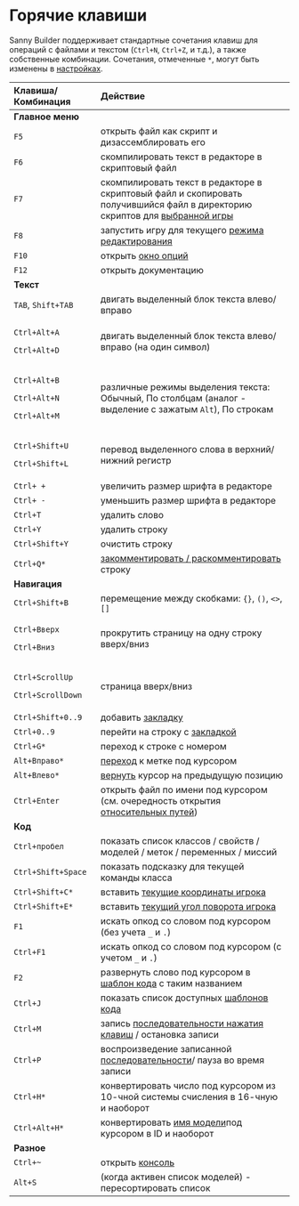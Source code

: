 # Горячие клавиши

Sanny Builder поддерживает стандартные сочетания клавиш для операций с файлами и текстом \(`Ctrl+N`, `Ctrl+Z`, и т.д.\), а также собственные комбинации. Сочетания, отмеченные `*`, могут быть изменены в [настройках](options/hotkeys.md).

<table>
  <thead>
    <tr>
      <th style="text-align:left">&#x41A;&#x43B;&#x430;&#x432;&#x438;&#x448;&#x430;/&#x41A;&#x43E;&#x43C;&#x431;&#x438;&#x43D;&#x430;&#x446;&#x438;&#x44F;</th>
      <th
      style="text-align:left">&#x414;&#x435;&#x439;&#x441;&#x442;&#x432;&#x438;&#x435;</th>
    </tr>
  </thead>
  <tbody>
    <tr>
      <td style="text-align:left"><b>&#x413;&#x43B;&#x430;&#x432;&#x43D;&#x43E;&#x435; &#x43C;&#x435;&#x43D;&#x44E;</b>
      </td>
      <td style="text-align:left"></td>
    </tr>
    <tr>
      <td style="text-align:left"><code>F5</code>
      </td>
      <td style="text-align:left">&#x43E;&#x442;&#x43A;&#x440;&#x44B;&#x442;&#x44C; &#x444;&#x430;&#x439;&#x43B;
        &#x43A;&#x430;&#x43A; &#x441;&#x43A;&#x440;&#x438;&#x43F;&#x442; &#x438;
        &#x434;&#x438;&#x437;&#x430;&#x441;&#x441;&#x435;&#x43C;&#x431;&#x43B;&#x438;&#x440;&#x43E;&#x432;&#x430;&#x442;&#x44C;
        &#x435;&#x433;&#x43E;</td>
    </tr>
    <tr>
      <td style="text-align:left"><code>F6</code>
      </td>
      <td style="text-align:left">&#x441;&#x43A;&#x43E;&#x43C;&#x43F;&#x438;&#x43B;&#x438;&#x440;&#x43E;&#x432;&#x430;&#x442;&#x44C;
        &#x442;&#x435;&#x43A;&#x441;&#x442; &#x432; &#x440;&#x435;&#x434;&#x430;&#x43A;&#x442;&#x43E;&#x440;&#x435;
        &#x432; &#x441;&#x43A;&#x440;&#x438;&#x43F;&#x442;&#x43E;&#x432;&#x44B;&#x439;
        &#x444;&#x430;&#x439;&#x43B;</td>
    </tr>
    <tr>
      <td style="text-align:left"><code>F7</code>
      </td>
      <td style="text-align:left">&#x441;&#x43A;&#x43E;&#x43C;&#x43F;&#x438;&#x43B;&#x438;&#x440;&#x43E;&#x432;&#x430;&#x442;&#x44C;
        &#x442;&#x435;&#x43A;&#x441;&#x442; &#x432; &#x440;&#x435;&#x434;&#x430;&#x43A;&#x442;&#x43E;&#x440;&#x435;
        &#x432; &#x441;&#x43A;&#x440;&#x438;&#x43F;&#x442;&#x43E;&#x432;&#x44B;&#x439;
        &#x444;&#x430;&#x439;&#x43B; &#x438; &#x441;&#x43A;&#x43E;&#x43F;&#x438;&#x440;&#x43E;&#x432;&#x430;&#x442;&#x44C;
        &#x43F;&#x43E;&#x43B;&#x443;&#x447;&#x438;&#x432;&#x448;&#x438;&#x439;&#x441;&#x44F;
        &#x444;&#x430;&#x439;&#x43B; &#x432; &#x434;&#x438;&#x440;&#x435;&#x43A;&#x442;&#x43E;&#x440;&#x438;&#x44E;
        &#x441;&#x43A;&#x440;&#x438;&#x43F;&#x442;&#x43E;&#x432; &#x434;&#x43B;&#x44F;
        <a
        href="options/general.md#direktoriya-igry">&#x432;&#x44B;&#x431;&#x440;&#x430;&#x43D;&#x43D;&#x43E;&#x439; &#x438;&#x433;&#x440;&#x44B;</a>
      </td>
    </tr>
    <tr>
      <td style="text-align:left"><code>F8</code>
      </td>
      <td style="text-align:left">&#x437;&#x430;&#x43F;&#x443;&#x441;&#x442;&#x438;&#x442;&#x44C; &#x438;&#x433;&#x440;&#x443;
        &#x434;&#x43B;&#x44F; &#x442;&#x435;&#x43A;&#x443;&#x449;&#x435;&#x433;&#x43E;
        <a
        href="edit-modes/">&#x440;&#x435;&#x436;&#x438;&#x43C;&#x430; &#x440;&#x435;&#x434;&#x430;&#x43A;&#x442;&#x438;&#x440;&#x43E;&#x432;&#x430;&#x43D;&#x438;&#x44F;</a>
      </td>
    </tr>
    <tr>
      <td style="text-align:left"><code>F10</code>
      </td>
      <td style="text-align:left">&#x43E;&#x442;&#x43A;&#x440;&#x44B;&#x442;&#x44C; <a href="options/">&#x43E;&#x43A;&#x43D;&#x43E; &#x43E;&#x43F;&#x446;&#x438;&#x439;</a>
      </td>
    </tr>
    <tr>
      <td style="text-align:left"><code>F12</code>
      </td>
      <td style="text-align:left">&#x43E;&#x442;&#x43A;&#x440;&#x44B;&#x442;&#x44C; &#x434;&#x43E;&#x43A;&#x443;&#x43C;&#x435;&#x43D;&#x442;&#x430;&#x446;&#x438;&#x44E;</td>
    </tr>
    <tr>
      <td style="text-align:left"><b>&#x422;&#x435;&#x43A;&#x441;&#x442;</b>
      </td>
      <td style="text-align:left"></td>
    </tr>
    <tr>
      <td style="text-align:left"><code>TAB</code>, <code>Shift+TAB</code>
      </td>
      <td style="text-align:left">&#x434;&#x432;&#x438;&#x433;&#x430;&#x442;&#x44C; &#x432;&#x44B;&#x434;&#x435;&#x43B;&#x435;&#x43D;&#x43D;&#x44B;&#x439;
        &#x431;&#x43B;&#x43E;&#x43A; &#x442;&#x435;&#x43A;&#x441;&#x442;&#x430;
        &#x432;&#x43B;&#x435;&#x432;&#x43E;/&#x432;&#x43F;&#x440;&#x430;&#x432;&#x43E;</td>
    </tr>
    <tr>
      <td style="text-align:left">
        <p><code>Ctrl+Alt+A</code>
        </p>
        <p><code>Ctrl+Alt+D</code>
        </p>
      </td>
      <td style="text-align:left">&#x434;&#x432;&#x438;&#x433;&#x430;&#x442;&#x44C; &#x432;&#x44B;&#x434;&#x435;&#x43B;&#x435;&#x43D;&#x43D;&#x44B;&#x439;
        &#x431;&#x43B;&#x43E;&#x43A; &#x442;&#x435;&#x43A;&#x441;&#x442;&#x430;
        &#x432;&#x43B;&#x435;&#x432;&#x43E;/&#x432;&#x43F;&#x440;&#x430;&#x432;&#x43E;
        (&#x43D;&#x430; &#x43E;&#x434;&#x438;&#x43D; &#x441;&#x438;&#x43C;&#x432;&#x43E;&#x43B;)</td>
    </tr>
    <tr>
      <td style="text-align:left">
        <p><code>Ctrl+Alt+B</code>
        </p>
        <p><code>Ctrl+Alt+N</code>
        </p>
        <p><code>Ctrl+Alt+M</code>
        </p>
      </td>
      <td style="text-align:left">&#x440;&#x430;&#x437;&#x43B;&#x438;&#x447;&#x43D;&#x44B;&#x435; &#x440;&#x435;&#x436;&#x438;&#x43C;&#x44B;
        &#x432;&#x44B;&#x434;&#x435;&#x43B;&#x435;&#x43D;&#x438;&#x44F; &#x442;&#x435;&#x43A;&#x441;&#x442;&#x430;:
        &#x41E;&#x431;&#x44B;&#x447;&#x43D;&#x44B;&#x439;, &#x41F;&#x43E; &#x441;&#x442;&#x43E;&#x43B;&#x431;&#x446;&#x430;&#x43C;
        (&#x430;&#x43D;&#x430;&#x43B;&#x43E;&#x433; - &#x432;&#x44B;&#x434;&#x435;&#x43B;&#x435;&#x43D;&#x438;&#x435;
        &#x441; &#x437;&#x430;&#x436;&#x430;&#x442;&#x44B;&#x43C; <code>Alt</code>),
        &#x41F;&#x43E; &#x441;&#x442;&#x440;&#x43E;&#x43A;&#x430;&#x43C;</td>
    </tr>
    <tr>
      <td style="text-align:left">
        <p><code>Ctrl+Shift+U</code>
        </p>
        <p><code>Ctrl+Shift+L</code>
        </p>
      </td>
      <td style="text-align:left">&#x43F;&#x435;&#x440;&#x435;&#x432;&#x43E;&#x434; &#x432;&#x44B;&#x434;&#x435;&#x43B;&#x435;&#x43D;&#x43D;&#x43E;&#x433;&#x43E;
        &#x441;&#x43B;&#x43E;&#x432;&#x430; &#x432; &#x432;&#x435;&#x440;&#x445;&#x43D;&#x438;&#x439;/&#x43D;&#x438;&#x436;&#x43D;&#x438;&#x439;
        &#x440;&#x435;&#x433;&#x438;&#x441;&#x442;&#x440;</td>
    </tr>
    <tr>
      <td style="text-align:left"><code>Ctrl+ +</code>
      </td>
      <td style="text-align:left">&#x443;&#x432;&#x435;&#x43B;&#x438;&#x447;&#x438;&#x442;&#x44C; &#x440;&#x430;&#x437;&#x43C;&#x435;&#x440;
        &#x448;&#x440;&#x438;&#x444;&#x442;&#x430; &#x432; &#x440;&#x435;&#x434;&#x430;&#x43A;&#x442;&#x43E;&#x440;&#x435;</td>
    </tr>
    <tr>
      <td style="text-align:left"><code>Ctrl+ -</code>
      </td>
      <td style="text-align:left">&#x443;&#x43C;&#x435;&#x43D;&#x44C;&#x448;&#x438;&#x442;&#x44C; &#x440;&#x430;&#x437;&#x43C;&#x435;&#x440;
        &#x448;&#x440;&#x438;&#x444;&#x442;&#x430; &#x432; &#x440;&#x435;&#x434;&#x430;&#x43A;&#x442;&#x43E;&#x440;&#x435;</td>
    </tr>
    <tr>
      <td style="text-align:left"><code>Ctrl+T</code>
      </td>
      <td style="text-align:left">&#x443;&#x434;&#x430;&#x43B;&#x438;&#x442;&#x44C; &#x441;&#x43B;&#x43E;&#x432;&#x43E;</td>
    </tr>
    <tr>
      <td style="text-align:left"><code>Ctrl+Y</code>
      </td>
      <td style="text-align:left">&#x443;&#x434;&#x430;&#x43B;&#x438;&#x442;&#x44C; &#x441;&#x442;&#x440;&#x43E;&#x43A;&#x443;</td>
    </tr>
    <tr>
      <td style="text-align:left"><code>Ctrl+Shift+Y</code>
      </td>
      <td style="text-align:left">&#x43E;&#x447;&#x438;&#x441;&#x442;&#x438;&#x442;&#x44C; &#x441;&#x442;&#x440;&#x43E;&#x43A;&#x443;</td>
    </tr>
    <tr>
      <td style="text-align:left"><code>Ctrl+Q*</code>
      </td>
      <td style="text-align:left"><a href="features.md#kommentirovanie-koda">&#x437;&#x430;&#x43A;&#x43E;&#x43C;&#x43C;&#x435;&#x43D;&#x442;&#x438;&#x440;&#x43E;&#x432;&#x430;&#x442;&#x44C; / &#x440;&#x430;&#x441;&#x43A;&#x43E;&#x43C;&#x43C;&#x435;&#x43D;&#x442;&#x438;&#x440;&#x43E;&#x432;&#x430;&#x442;&#x44C;</a> &#x441;&#x442;&#x440;&#x43E;&#x43A;&#x443;</td>
    </tr>
    <tr>
      <td style="text-align:left"><b>&#x41D;&#x430;&#x432;&#x438;&#x433;&#x430;&#x446;&#x438;&#x44F;</b>
      </td>
      <td style="text-align:left"></td>
    </tr>
    <tr>
      <td style="text-align:left"><code>Ctrl+Shift+B</code>
      </td>
      <td style="text-align:left">&#x43F;&#x435;&#x440;&#x435;&#x43C;&#x435;&#x449;&#x435;&#x43D;&#x438;&#x435;
        &#x43C;&#x435;&#x436;&#x434;&#x443; &#x441;&#x43A;&#x43E;&#x431;&#x43A;&#x430;&#x43C;&#x438;: <code>{}</code>, <code>()</code>, <code>&lt;&gt;</code>, <code>[]</code>
      </td>
    </tr>
    <tr>
      <td style="text-align:left">
        <p><code>Ctrl+&#x412;&#x432;&#x435;&#x440;&#x445;</code>
        </p>
        <p><code>Ctrl+&#x412;&#x43D;&#x438;&#x437;</code>
        </p>
      </td>
      <td style="text-align:left">&#x43F;&#x440;&#x43E;&#x43A;&#x440;&#x443;&#x442;&#x438;&#x442;&#x44C;
        &#x441;&#x442;&#x440;&#x430;&#x43D;&#x438;&#x446;&#x443; &#x43D;&#x430;
        &#x43E;&#x434;&#x43D;&#x443; &#x441;&#x442;&#x440;&#x43E;&#x43A;&#x443;
        &#x432;&#x432;&#x435;&#x440;&#x445;/&#x432;&#x43D;&#x438;&#x437;</td>
    </tr>
    <tr>
      <td style="text-align:left">
        <p><code>Ctrl+ScrollUp</code> 
        </p>
        <p><code>Ctrl+ScrollDown</code>
        </p>
      </td>
      <td style="text-align:left">&#x441;&#x442;&#x440;&#x430;&#x43D;&#x438;&#x446;&#x430; &#x432;&#x432;&#x435;&#x440;&#x445;/&#x432;&#x43D;&#x438;&#x437;</td>
    </tr>
    <tr>
      <td style="text-align:left"><code>Ctrl+Shift+0..9</code>
      </td>
      <td style="text-align:left">&#x434;&#x43E;&#x431;&#x430;&#x432;&#x438;&#x442;&#x44C; <a href="features.md#bystryi-perekhod-po-tekstu">&#x437;&#x430;&#x43A;&#x43B;&#x430;&#x434;&#x43A;&#x443;</a>
      </td>
    </tr>
    <tr>
      <td style="text-align:left"><code>Ctrl+0..9</code>
      </td>
      <td style="text-align:left">&#x43F;&#x435;&#x440;&#x435;&#x439;&#x442;&#x438; &#x43D;&#x430; &#x441;&#x442;&#x440;&#x43E;&#x43A;&#x443;
        &#x441; <a href="features.md#bystryi-perekhod-po-tekstu">&#x437;&#x430;&#x43A;&#x43B;&#x430;&#x434;&#x43A;&#x43E;&#x439;</a>
      </td>
    </tr>
    <tr>
      <td style="text-align:left"><code>Ctrl+G*</code>
      </td>
      <td style="text-align:left">&#x43F;&#x435;&#x440;&#x435;&#x445;&#x43E;&#x434; &#x43A; &#x441;&#x442;&#x440;&#x43E;&#x43A;&#x435;
        &#x441; &#x43D;&#x43E;&#x43C;&#x435;&#x440;&#x43E;&#x43C;</td>
    </tr>
    <tr>
      <td style="text-align:left"><code>Alt+&#x412;&#x43F;&#x440;&#x430;&#x432;&#x43E;*</code>
      </td>
      <td style="text-align:left"><a href="features.md#momentalnyi-poisk">&#x43F;&#x435;&#x440;&#x435;&#x445;&#x43E;&#x434;</a> &#x43A;
        &#x43C;&#x435;&#x442;&#x43A;&#x435; &#x43F;&#x43E;&#x434; &#x43A;&#x443;&#x440;&#x441;&#x43E;&#x440;&#x43E;&#x43C;</td>
    </tr>
    <tr>
      <td style="text-align:left"><code>Alt+&#x412;&#x43B;&#x435;&#x432;&#x43E;*</code>
      </td>
      <td style="text-align:left"><a href="features.md#momentalnyi-poisk">&#x432;&#x435;&#x440;&#x43D;&#x443;&#x442;&#x44C;</a> &#x43A;&#x443;&#x440;&#x441;&#x43E;&#x440;
        &#x43D;&#x430; &#x43F;&#x440;&#x435;&#x434;&#x44B;&#x434;&#x443;&#x449;&#x443;&#x44E;
        &#x43F;&#x43E;&#x437;&#x438;&#x446;&#x438;&#x44E;</td>
    </tr>
    <tr>
      <td style="text-align:left"><code>Ctrl+Enter</code>
      </td>
      <td style="text-align:left">&#x43E;&#x442;&#x43A;&#x440;&#x44B;&#x442;&#x44C; &#x444;&#x430;&#x439;&#x43B;
        &#x43F;&#x43E; &#x438;&#x43C;&#x435;&#x43D;&#x438; &#x43F;&#x43E;&#x434;
        &#x43A;&#x443;&#x440;&#x441;&#x43E;&#x440;&#x43E;&#x43C; (&#x441;&#x43C;.
        &#x43E;&#x447;&#x435;&#x440;&#x435;&#x434;&#x43D;&#x43E;&#x441;&#x442;&#x44C;
        &#x43E;&#x442;&#x43A;&#x440;&#x44B;&#x442;&#x438;&#x44F; <a href="coding/directives.md#usdinclude">&#x43E;&#x442;&#x43D;&#x43E;&#x441;&#x438;&#x442;&#x435;&#x43B;&#x44C;&#x43D;&#x44B;&#x445; &#x43F;&#x443;&#x442;&#x435;&#x439;</a>)</td>
    </tr>
    <tr>
      <td style="text-align:left"><b>&#x41A;&#x43E;&#x434;</b>
      </td>
      <td style="text-align:left"></td>
    </tr>
    <tr>
      <td style="text-align:left"><code>Ctrl+&#x43F;&#x440;&#x43E;&#x431;&#x435;&#x43B;</code>
      </td>
      <td style="text-align:left">&#x43F;&#x43E;&#x43A;&#x430;&#x437;&#x430;&#x442;&#x44C; &#x441;&#x43F;&#x438;&#x441;&#x43E;&#x43A;
        &#x43A;&#x43B;&#x430;&#x441;&#x441;&#x43E;&#x432; / &#x441;&#x432;&#x43E;&#x439;&#x441;&#x442;&#x432;
        / &#x43C;&#x43E;&#x434;&#x435;&#x43B;&#x435;&#x439; / &#x43C;&#x435;&#x442;&#x43E;&#x43A;
        / &#x43F;&#x435;&#x440;&#x435;&#x43C;&#x435;&#x43D;&#x43D;&#x44B;&#x445;
        / &#x43C;&#x438;&#x441;&#x441;&#x438;&#x439;</td>
    </tr>
    <tr>
      <td style="text-align:left"><code>Ctrl+Shift+Space</code>
      </td>
      <td style="text-align:left">&#x43F;&#x43E;&#x43A;&#x430;&#x437;&#x430;&#x442;&#x44C; &#x43F;&#x43E;&#x434;&#x441;&#x43A;&#x430;&#x437;&#x43A;&#x443;
        &#x434;&#x43B;&#x44F; &#x442;&#x435;&#x43A;&#x443;&#x449;&#x435;&#x439;
        &#x43A;&#x43E;&#x43C;&#x430;&#x43D;&#x434;&#x44B; &#x43A;&#x43B;&#x430;&#x441;&#x441;&#x430;</td>
    </tr>
    <tr>
      <td style="text-align:left"><code>Ctrl+Shift+C*</code>
      </td>
      <td style="text-align:left">&#x432;&#x441;&#x442;&#x430;&#x432;&#x438;&#x442;&#x44C; <a href="features.md#izmenenie-koordinat-i-ugla-razvorota-igroka">&#x442;&#x435;&#x43A;&#x443;&#x449;&#x438;&#x435; &#x43A;&#x43E;&#x43E;&#x440;&#x434;&#x438;&#x43D;&#x430;&#x442;&#x44B; &#x438;&#x433;&#x440;&#x43E;&#x43A;&#x430;</a>
      </td>
    </tr>
    <tr>
      <td style="text-align:left"><code>Ctrl+Shift+E*</code>
      </td>
      <td style="text-align:left">&#x432;&#x441;&#x442;&#x430;&#x432;&#x438;&#x442;&#x44C; <a href="features.md#izmenenie-koordinat-i-ugla-razvorota-igroka">&#x442;&#x435;&#x43A;&#x443;&#x449;&#x438;&#x439; &#x443;&#x433;&#x43E;&#x43B; &#x43F;&#x43E;&#x432;&#x43E;&#x440;&#x43E;&#x442;&#x430; &#x438;&#x433;&#x440;&#x43E;&#x43A;&#x430;</a>
      </td>
    </tr>
    <tr>
      <td style="text-align:left"><code>F1</code>
      </td>
      <td style="text-align:left">&#x438;&#x441;&#x43A;&#x430;&#x442;&#x44C; &#x43E;&#x43F;&#x43A;&#x43E;&#x434;
        &#x441;&#x43E; &#x441;&#x43B;&#x43E;&#x432;&#x43E;&#x43C; &#x43F;&#x43E;&#x434;
        &#x43A;&#x443;&#x440;&#x441;&#x43E;&#x440;&#x43E;&#x43C; (&#x431;&#x435;&#x437;
        &#x443;&#x447;&#x435;&#x442;&#x430; <code>_</code> &#x438; <code>.</code>)</td>
    </tr>
    <tr>
      <td style="text-align:left"><code>Ctrl+F1</code>
      </td>
      <td style="text-align:left">&#x438;&#x441;&#x43A;&#x430;&#x442;&#x44C; &#x43E;&#x43F;&#x43A;&#x43E;&#x434;
        &#x441;&#x43E; &#x441;&#x43B;&#x43E;&#x432;&#x43E;&#x43C; &#x43F;&#x43E;&#x434;
        &#x43A;&#x443;&#x440;&#x441;&#x43E;&#x440;&#x43E;&#x43C; (&#x441; &#x443;&#x447;&#x435;&#x442;&#x43E;&#x43C; <code>_</code> &#x438; <code>.</code>)</td>
    </tr>
    <tr>
      <td style="text-align:left"><code>F2</code>
      </td>
      <td style="text-align:left">&#x440;&#x430;&#x437;&#x432;&#x435;&#x440;&#x43D;&#x443;&#x442;&#x44C;
        &#x441;&#x43B;&#x43E;&#x432;&#x43E; &#x43F;&#x43E;&#x434; &#x43A;&#x443;&#x440;&#x441;&#x43E;&#x440;&#x43E;&#x43C;
        &#x432; <a href="edit-modes/code-templates.md">&#x448;&#x430;&#x431;&#x43B;&#x43E;&#x43D; &#x43A;&#x43E;&#x434;&#x430;</a> &#x441;
        &#x442;&#x430;&#x43A;&#x438;&#x43C; &#x43D;&#x430;&#x437;&#x432;&#x430;&#x43D;&#x438;&#x435;&#x43C;</td>
    </tr>
    <tr>
      <td style="text-align:left"><code>Ctrl+J</code>
      </td>
      <td style="text-align:left">&#x43F;&#x43E;&#x43A;&#x430;&#x437;&#x430;&#x442;&#x44C; &#x441;&#x43F;&#x438;&#x441;&#x43E;&#x43A;
        &#x434;&#x43E;&#x441;&#x442;&#x443;&#x43F;&#x43D;&#x44B;&#x445; <a href="edit-modes/code-templates.md">&#x448;&#x430;&#x431;&#x43B;&#x43E;&#x43D;&#x43E;&#x432; &#x43A;&#x43E;&#x434;&#x430;</a>
      </td>
    </tr>
    <tr>
      <td style="text-align:left"><code>Ctrl+M</code>
      </td>
      <td style="text-align:left">&#x437;&#x430;&#x43F;&#x438;&#x441;&#x44C; <a href="features.md#zapis-i-vosproizvedenie-nazhatii-knopok">&#x43F;&#x43E;&#x441;&#x43B;&#x435;&#x434;&#x43E;&#x432;&#x430;&#x442;&#x435;&#x43B;&#x44C;&#x43D;&#x43E;&#x441;&#x442;&#x438; &#x43D;&#x430;&#x436;&#x430;&#x442;&#x438;&#x44F; &#x43A;&#x43B;&#x430;&#x432;&#x438;&#x448;</a> /
        &#x43E;&#x441;&#x442;&#x430;&#x43D;&#x43E;&#x432;&#x43A;&#x430; &#x437;&#x430;&#x43F;&#x438;&#x441;&#x438;</td>
    </tr>
    <tr>
      <td style="text-align:left"><code>Ctrl+P</code>
      </td>
      <td style="text-align:left">&#x432;&#x43E;&#x441;&#x43F;&#x440;&#x43E;&#x438;&#x437;&#x432;&#x435;&#x434;&#x435;&#x43D;&#x438;&#x435;
        &#x437;&#x430;&#x43F;&#x438;&#x441;&#x430;&#x43D;&#x43D;&#x43E;&#x439;
        <a
        href="features.md#zapis-i-vosproizvedenie-nazhatii-knopok">&#x43F;&#x43E;&#x441;&#x43B;&#x435;&#x434;&#x43E;&#x432;&#x430;&#x442;&#x435;&#x43B;&#x44C;&#x43D;&#x43E;&#x441;&#x442;&#x438;</a>/
          &#x43F;&#x430;&#x443;&#x437;&#x430; &#x432;&#x43E; &#x432;&#x440;&#x435;&#x43C;&#x44F;
          &#x437;&#x430;&#x43F;&#x438;&#x441;&#x438;</td>
    </tr>
    <tr>
      <td style="text-align:left"><code>Ctrl+H*</code>
      </td>
      <td style="text-align:left">&#x43A;&#x43E;&#x43D;&#x432;&#x435;&#x440;&#x442;&#x438;&#x440;&#x43E;&#x432;&#x430;&#x442;&#x44C;
        &#x447;&#x438;&#x441;&#x43B;&#x43E; &#x43F;&#x43E;&#x434; &#x43A;&#x443;&#x440;&#x441;&#x43E;&#x440;&#x43E;&#x43C;
        &#x438;&#x437; 10-&#x447;&#x43D;&#x43E;&#x439; &#x441;&#x438;&#x441;&#x442;&#x435;&#x43C;&#x44B;
        &#x441;&#x447;&#x438;&#x441;&#x43B;&#x435;&#x43D;&#x438;&#x44F; &#x432;
        16-&#x447;&#x43D;&#x443;&#x44E; &#x438; &#x43D;&#x430;&#x43E;&#x431;&#x43E;&#x440;&#x43E;&#x442;</td>
    </tr>
    <tr>
      <td style="text-align:left"><code>Ctrl+Alt+H*</code>
      </td>
      <td style="text-align:left">&#x43A;&#x43E;&#x43D;&#x432;&#x435;&#x440;&#x442;&#x438;&#x440;&#x43E;&#x432;&#x430;&#x442;&#x44C;
        <a
        href="coding/data-types.md#imena-modelei">&#x438;&#x43C;&#x44F; &#x43C;&#x43E;&#x434;&#x435;&#x43B;&#x438;</a>&#x43F;&#x43E;&#x434;
          &#x43A;&#x443;&#x440;&#x441;&#x43E;&#x440;&#x43E;&#x43C; &#x432; ID &#x438;
          &#x43D;&#x430;&#x43E;&#x431;&#x43E;&#x440;&#x43E;&#x442;</td>
    </tr>
    <tr>
      <td style="text-align:left"><b>&#x420;&#x430;&#x437;&#x43D;&#x43E;&#x435;</b>
      </td>
      <td style="text-align:left"></td>
    </tr>
    <tr>
      <td style="text-align:left"><code>Ctrl+~</code>
      </td>
      <td style="text-align:left">&#x43E;&#x442;&#x43A;&#x440;&#x44B;&#x442;&#x44C; <a href="console.md">&#x43A;&#x43E;&#x43D;&#x441;&#x43E;&#x43B;&#x44C;</a>
      </td>
    </tr>
    <tr>
      <td style="text-align:left"><code>Alt+S</code>
      </td>
      <td style="text-align:left">(&#x43A;&#x43E;&#x433;&#x434;&#x430; &#x430;&#x43A;&#x442;&#x438;&#x432;&#x435;&#x43D;
        &#x441;&#x43F;&#x438;&#x441;&#x43E;&#x43A; &#x43C;&#x43E;&#x434;&#x435;&#x43B;&#x435;&#x439;)
        - &#x43F;&#x435;&#x440;&#x435;&#x441;&#x43E;&#x440;&#x442;&#x438;&#x440;&#x43E;&#x432;&#x430;&#x442;&#x44C;
        &#x441;&#x43F;&#x438;&#x441;&#x43E;&#x43A;</td>
    </tr>
  </tbody>
</table>

